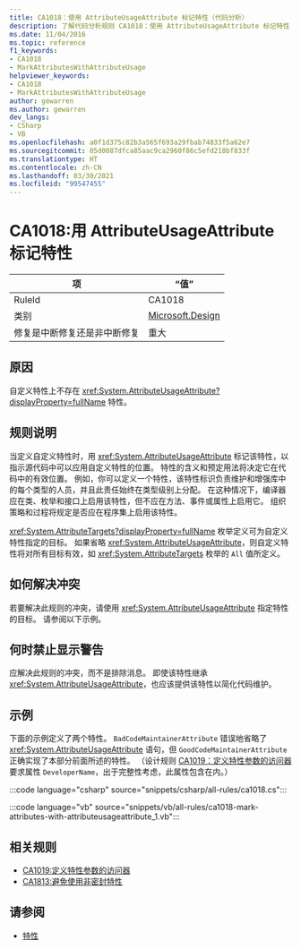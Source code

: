 ```yaml
---
title: CA1018：使用 AttributeUsageAttribute 标记特性（代码分析）
description: 了解代码分析规则 CA1018：使用 AttributeUsageAttribute 标记特性
ms.date: 11/04/2016
ms.topic: reference
f1_keywords:
- CA1018
- MarkAttributesWithAttributeUsage
helpviewer_keywords:
- CA1018
- MarkAttributesWithAttributeUsage
author: gewarren
ms.author: gewarren
dev_langs:
- CSharp
- VB
ms.openlocfilehash: a0f1d375c82b3a565f693a29fbab74833f5a62e7
ms.sourcegitcommit: 05d0087dfca85aac9ca2960f86c5efd218bf833f
ms.translationtype: HT
ms.contentlocale: zh-CN
ms.lasthandoff: 03/30/2021
ms.locfileid: "99547455"
---
```

# <a name="ca1018-mark-attributes-with-attributeusageattribute"></a>CA1018:用 AttributeUsageAttribute 标记特性

| 项                                     | “值”            |
|------------------------------------------|------------------|
| RuleId                                   | CA1018           |
| 类别                                 | [Microsoft.Design](design-warnings.md) |
| 修复是中断修复还是非中断修复 | 重大         |

## <a name="cause"></a>原因

自定义特性上不存在 <xref:System.AttributeUsageAttribute?displayProperty=fullName> 特性。

## <a name="rule-description"></a>规则说明

当定义自定义特性时，用 <xref:System.AttributeUsageAttribute> 标记该特性，以指示源代码中可以应用自定义特性的位置。 特性的含义和预定用法将决定它在代码中的有效位置。 例如，你可以定义一个特性，该特性标识负责维护和增强库中的每个类型的人员，并且此责任始终在类型级别上分配。 在这种情况下，编译器应在类、枚举和接口上启用该特性，但不应在方法、事件或属性上启用它。 组织策略和过程将规定是否应在程序集上启用该特性。

<xref:System.AttributeTargets?displayProperty=fullName> 枚举定义可为自定义特性指定的目标。 如果省略 <xref:System.AttributeUsageAttribute>，则自定义特性将对所有目标有效，如 <xref:System.AttributeTargets> 枚举的 `All` 值所定义。

## <a name="how-to-fix-violations"></a>如何解决冲突

若要解决此规则的冲突，请使用 <xref:System.AttributeUsageAttribute> 指定特性的目标。 请参阅以下示例。

## <a name="when-to-suppress-warnings"></a>何时禁止显示警告

应解决此规则的冲突，而不是排除消息。 即使该特性继承 <xref:System.AttributeUsageAttribute>，也应该提供该特性以简化代码维护。

## <a name="example"></a>示例

下面的示例定义了两个特性。 `BadCodeMaintainerAttribute` 错误地省略了 <xref:System.AttributeUsageAttribute> 语句，但 `GoodCodeMaintainerAttribute` 正确实现了本部分前面所述的特性。 （设计规则 [CA1019：定义特性参数的访问器](ca1019.md)要求属性 `DeveloperName`，出于完整性考虑，此属性包含在内。）

:::code language="csharp" source="snippets/csharp/all-rules/ca1018.cs":::

:::code language="vb" source="snippets/vb/all-rules/ca1018-mark-attributes-with-attributeusageattribute_1.vb":::

## <a name="related-rules"></a>相关规则

- [CA1019:定义特性参数的访问器](ca1019.md)
- [CA1813:避免使用非密封特性](ca1813.md)

## <a name="see-also"></a>请参阅

- [特性](../../../standard/design-guidelines/attributes.md)
